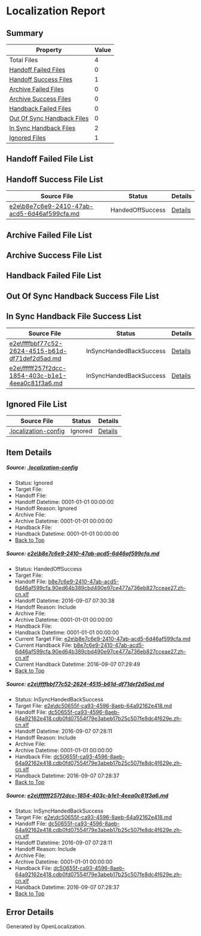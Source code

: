 # <a name='report-top'></a> Localization Report

## Summary
 Property | Value 
 -------- | ----- 
 Total Files | 4
[ Handoff Failed Files ](#handoff-failed-list)| 0
[ Handoff Success Files ](#handoff-success-list)| 1
[ Archive Failed Files ](#archive-failed-list)| 0
[ Archive Success Files ](#archive-success-list)| 0
[ Handback Failed Files ](#handback-failed-list)| 0
[ Out Of Sync Handback Files ](#outofsync-handback-success-list)| 0
[ In Sync Handback Files ](#insync-handback-success-list)| 2
[ Ignored Files ](#ignored-list)| 1

## <a name='handoff-failed-list'></a> Handoff Failed File List

## <a name='handoff-success-list'></a> Handoff Success File List
 Source File | Status | Details 
 ----------- | ------ | ------- 
 [e2e\b8e7c6e9-2410-47ab-acd5-6d46af599cfa.md](https://github.com/OpenLocalizationTestOrg/ol-test0/blob/6dbc6fc46126fe2294ea2628b7a869614b71038d/e2e/b8e7c6e9-2410-47ab-acd5-6d46af599cfa.md) | HandedOffSuccess | [Details](#a4d9f7e4fe4b6d48fbaebd63019612c94a7250851)

## <a name='archive-failed-list'></a> Archive Failed File List

## <a name='archive-success-list'></a> Archive Success File List

## <a name='handback-failed-list'></a> Handback Failed File List

## <a name='outofsync-handback-success-list'></a> Out Of Sync Handback Success File List

## <a name='insync-handback-success-list'></a> In Sync Handback File Success List
 Source File | Status | Details 
 ----------- | ------ | ------- 
 [e2e\ffffbbf77c52-2624-4515-b61d-df71def2d5ad.md](https://github.com/OpenLocalizationTestOrg/ol-test0/blob/bd84bc6bb6d8bb58950570be2c7546c2071b580f/e2e/ffffbbf77c52-2624-4515-b61d-df71def2d5ad.md) | InSyncHandedBackSuccess | [Details](#d60fb07e81a1035f11bfee6821a7cdc0e85123022)
 [e2e\ffffff257f2dcc-1854-403c-b1e1-4eea0c81f3a6.md](https://github.com/OpenLocalizationTestOrg/ol-test0/blob/6dbc6fc46126fe2294ea2628b7a869614b71038d/e2e/ffffff257f2dcc-1854-403c-b1e1-4eea0c81f3a6.md) | InSyncHandedBackSuccess | [Details](#d60fb07e81a1035f11bfee6821a7cdc0e85123023)

## <a name='ignored-list'></a> Ignored File List
 Source File | Status | Details 
 ----------- | ------ | ------- 
 [.localization-config](https://github.com/OpenLocalizationTestOrg/ol-test0/blob/6dbc6fc46126fe2294ea2628b7a869614b71038d/.localization-config) | Ignored | [Details](#3d4f252ac210baf56311d7e97dcc2db10974dbd20)

## Item Details
##### <a name='3d4f252ac210baf56311d7e97dcc2db10974dbd20'></a> Source: [.localization-config](https://github.com/OpenLocalizationTestOrg/ol-test0/blob/6dbc6fc46126fe2294ea2628b7a869614b71038d/.localization-config)
* Status: Ignored
* Target File: 
* Handoff File: 
* Handoff Datetime: 0001-01-01 00:00:00
* Handoff Reason: Ignored
* Archive File: 
* Archive Datetime: 0001-01-01 00:00:00
* Handback File: 
* Handback Datetime: 0001-01-01 00:00:00
* [Back to Top](#report-top)

##### <a name='a4d9f7e4fe4b6d48fbaebd63019612c94a7250851'></a> Source: [e2e\b8e7c6e9-2410-47ab-acd5-6d46af599cfa.md](https://github.com/OpenLocalizationTestOrg/ol-test0/blob/6dbc6fc46126fe2294ea2628b7a869614b71038d/e2e/b8e7c6e9-2410-47ab-acd5-6d46af599cfa.md)
* Status: HandedOffSuccess
* Target File: 
* Handoff File: [b8e7c6e9-2410-47ab-acd5-6d46af599cfa.90ed64b389cbd490e97ce477a736eb827cceae27.zh-cn.xlf](https://github.com/OpenLocalizationTestOrg/ol-test0-handoff/blob/c43598c0835fadffd93faf5eec1d097a42b0018f/ol-handoff/OpenLocalizationTestOrg/ol-test0-zhcn/ci/ht/b8e7c6e9-2410-47ab-acd5-6d46af599cfa.90ed64b389cbd490e97ce477a736eb827cceae27.zh-cn.xlf)
* Handoff Datetime: 2016-09-07 07:30:38
* Handoff Reason: Include
* Archive File: 
* Archive Datetime: 0001-01-01 00:00:00
* Handback File: 
* Handback Datetime: 0001-01-01 00:00:00
* Current Target File: [e2e\b8e7c6e9-2410-47ab-acd5-6d46af599cfa.md](https://github.com/OpenLocalizationTestOrg/ol-test0-zhcn/blob/f585c23bb68f16bdb11c344171d97ba0201da87b/e2e/b8e7c6e9-2410-47ab-acd5-6d46af599cfa.md)
* Current Handback File: [b8e7c6e9-2410-47ab-acd5-6d46af599cfa.90ed64b389cbd490e97ce477a736eb827cceae27.zh-cn.xlf](https://github.com/OpenLocalizationTestOrg/ol-test0-handback/blob/bbfdb34881f621a2764ffb049b6fce3eb6d2a500/ol-handback/OpenLocalizationTestOrg/ol-test0-zhcn/ci/ht/b8e7c6e9-2410-47ab-acd5-6d46af599cfa.90ed64b389cbd490e97ce477a736eb827cceae27.zh-cn.xlf)
* Current Handback Datetime: 2016-09-07 07:29:49
* [Back to Top](#report-top)

##### <a name='d60fb07e81a1035f11bfee6821a7cdc0e85123022'></a> Source: [e2e\ffffbbf77c52-2624-4515-b61d-df71def2d5ad.md](https://github.com/OpenLocalizationTestOrg/ol-test0/blob/bd84bc6bb6d8bb58950570be2c7546c2071b580f/e2e/ffffbbf77c52-2624-4515-b61d-df71def2d5ad.md)
* Status: InSyncHandedBackSuccess
* Target File: [e2e\dc50655f-ca93-4596-8aeb-64a92162e418.md](https://github.com/OpenLocalizationTestOrg/ol-test0-zhcn/blob/5ac467267ba48bd6b1d26a33e1c299f10533e4b0/e2e/dc50655f-ca93-4596-8aeb-64a92162e418.md)
* Handoff File: [dc50655f-ca93-4596-8aeb-64a92162e418.cdb0fd07554f79e3abeb17b25c507fe8dc4f629e.zh-cn.xlf](https://github.com/OpenLocalizationTestOrg/ol-test0-handoff/blob/a19d39988c710d81de089a59e751470727507460/ol-handoff/OpenLocalizationTestOrg/ol-test0-zhcn/ci/ht/dc50655f-ca93-4596-8aeb-64a92162e418.cdb0fd07554f79e3abeb17b25c507fe8dc4f629e.zh-cn.xlf)
* Handoff Datetime: 2016-09-07 07:28:11
* Handoff Reason: Include
* Archive File: 
* Archive Datetime: 0001-01-01 00:00:00
* Handback File: [dc50655f-ca93-4596-8aeb-64a92162e418.cdb0fd07554f79e3abeb17b25c507fe8dc4f629e.zh-cn.xlf](https://github.com/OpenLocalizationTestOrg/ol-test0-handback/blob/c319d877f7f36b763f3d2b6831dfc1b0a8b16c25/ol-handback/OpenLocalizationTestOrg/ol-test0-zhcn/ci/ht/dc50655f-ca93-4596-8aeb-64a92162e418.cdb0fd07554f79e3abeb17b25c507fe8dc4f629e.zh-cn.xlf)
* Handback Datetime: 2016-09-07 07:28:37
* [Back to Top](#report-top)

##### <a name='d60fb07e81a1035f11bfee6821a7cdc0e85123023'></a> Source: [e2e\ffffff257f2dcc-1854-403c-b1e1-4eea0c81f3a6.md](https://github.com/OpenLocalizationTestOrg/ol-test0/blob/6dbc6fc46126fe2294ea2628b7a869614b71038d/e2e/ffffff257f2dcc-1854-403c-b1e1-4eea0c81f3a6.md)
* Status: InSyncHandedBackSuccess
* Target File: [e2e\dc50655f-ca93-4596-8aeb-64a92162e418.md](https://github.com/OpenLocalizationTestOrg/ol-test0-zhcn/blob/5ac467267ba48bd6b1d26a33e1c299f10533e4b0/e2e/dc50655f-ca93-4596-8aeb-64a92162e418.md)
* Handoff File: [dc50655f-ca93-4596-8aeb-64a92162e418.cdb0fd07554f79e3abeb17b25c507fe8dc4f629e.zh-cn.xlf](https://github.com/OpenLocalizationTestOrg/ol-test0-handoff/blob/a19d39988c710d81de089a59e751470727507460/ol-handoff/OpenLocalizationTestOrg/ol-test0-zhcn/ci/ht/dc50655f-ca93-4596-8aeb-64a92162e418.cdb0fd07554f79e3abeb17b25c507fe8dc4f629e.zh-cn.xlf)
* Handoff Datetime: 2016-09-07 07:28:11
* Handoff Reason: Include
* Archive File: 
* Archive Datetime: 0001-01-01 00:00:00
* Handback File: [dc50655f-ca93-4596-8aeb-64a92162e418.cdb0fd07554f79e3abeb17b25c507fe8dc4f629e.zh-cn.xlf](https://github.com/OpenLocalizationTestOrg/ol-test0-handback/blob/c319d877f7f36b763f3d2b6831dfc1b0a8b16c25/ol-handback/OpenLocalizationTestOrg/ol-test0-zhcn/ci/ht/dc50655f-ca93-4596-8aeb-64a92162e418.cdb0fd07554f79e3abeb17b25c507fe8dc4f629e.zh-cn.xlf)
* Handback Datetime: 2016-09-07 07:28:37
* [Back to Top](#report-top)


## Error Details

Generated by OpenLocalization.
